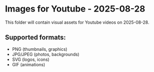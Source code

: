 # Images for Youtube - 2025-08-28

This folder will contain visual assets for Youtube videos on 2025-08-28.

## Supported formats:
- PNG (thumbnails, graphics)
- JPG/JPEG (photos, backgrounds)
- SVG (logos, icons)
- GIF (animations)
